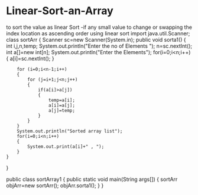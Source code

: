 # Linear-Sort-an-Array
to sort the value as linear Sort -if any small value to change or swapping the index location as ascending order using linear sort
import java.util.Scanner;
class sortArr
{
    Scanner sc=new Scanner(System.in);
    public void sorta1()
    {
        int i,j,n,temp;
        System.out.println("Enter the  no of Elements ");
        n=sc.nextInt();
        int a[]=new int[n];
        System.out.println("Enter the Elements");
        for(i=0;i<n;i++)
        {
            a[i]=sc.nextInt();
        }

        for (i=0;i<n-1;i++)
        {
            for (j=i+1;j<n;j++)
            {
                if(a[i]>a[j])
                {
                    temp=a[i];
                    a[i]=a[j];
                    a[j]=temp;
                }
            }
        }
        System.out.println("Sorted array list");
        for(i=0;i<n;i++)
        {
            System.out.print(a[i]+" , ");
        }
    }
}




public class sortArray1 {
    public static void main(String args[])
    {
        sortArr objArr=new sortArr();
        objArr.sorta1();
    }
}
